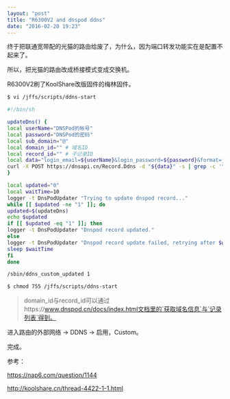 ```yaml
---
layout: "post"
title: "R6300V2 and dnspod ddns"
date: "2016-02-20 19:23"
---
```


终于把联通宽带配的光猫的路由给废了，为什么，因为端口转发功能实在是配置不起来了。

所以，把光猫的路由改成桥接模式变成交换机。

R6300V2刷了KoolShare改版固件的梅林固件。

```bash
$ vi /jffs/scripts/ddns-start
```

```bash
#!/bin/sh

updateDns() {
local userName="DNSPod的帐号"
local password="DNSPod的密码"
local sub_domain="@"
local domain_id="" # 域名ID
local record_id="" # 子记录ID
local data="login_email=${userName}&login_password=${password}&format=json&domain_id=${domain_id}&record_id=${record_id}&record_line=%E9%BB%98%E8%AE%A4&sub_domain=${sub_domain}"
curl -X POST https://dnsapi.cn/Record.Ddns -d "${data}" -s | grep -c '"code":"1"'
}

local updated="0"
local waitTime=10
logger -t DnsPodUpdater "Trying to update dnspod record..."
while [[ $updated -ne "1" ]]; do
updated=$(updateDns)
echo $updated
if [[ $updated -eq "1" ]]; then
logger -t DnsPodUpdater "Dnspod record updated."
else
logger -t DnsPodUpdater "Dnspod record update failed, retrying after $waitTime seconds..."
sleep $waitTime
fi
done

/sbin/ddns_custom_updated 1
```

```bash
$ chmod 755 /jffs/scripts/ddns-start
```

> domain_id与record_id可以通过https://www.dnspod.cn/docs/index.html文档里的`获取域名信息`与`记录列表`得到。

进入路由的外部网络 -> DDNS -> 启用，Custom。

完成。

参考：

https://nap6.com/question/1144

http://koolshare.cn/thread-4422-1-1.html